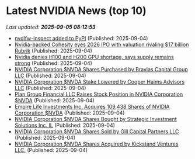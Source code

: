 # Latest NVIDIA News (top 10)
_Last updated: **2025-09-05 08:12:53**_

- [nvdlfw-inspect added to PyPI](https://pypi.org/project/nvdlfw-inspect/) (Published: 2025-09-04)
- [Nvidia-backed Cohesity eyes 2026 IPO with valuation rivaling $17 billion Rubrik](https://biztoc.com/x/1d9ef26c408cea0c) (Published: 2025-09-04)
- [Nvidia denies H100 and H200 GPU shortage, says supply remains strong](https://www.notebookcheck.net/Nvidia-denies-H100-and-H200-GPU-shortage-says-supply-remains-strong.1104895.0.html) (Published: 2025-09-04)
- [NVIDIA Corporation $NVDA Shares Purchased by Bravias Capital Group LLC](https://www.etfdailynews.com/2025/09/04/nvidia-corporation-nvda-shares-purchased-by-bravias-capital-group-llc/) (Published: 2025-09-04)
- [NVIDIA Corporation $NVDA Stake Lowered by Cooper Haims Advisors LLC](https://www.etfdailynews.com/2025/09/04/nvidia-corporation-nvda-stake-lowered-by-cooper-haims-advisors-llc/) (Published: 2025-09-04)
- [Plan Group Financial LLC Raises Stock Position in NVIDIA Corporation $NVDA](https://www.etfdailynews.com/2025/09/04/plan-group-financial-llc-raises-stock-position-in-nvidia-corporation-nvda/) (Published: 2025-09-04)
- [Empire Life Investments Inc. Acquires 109,438 Shares of NVIDIA Corporation $NVDA](https://www.etfdailynews.com/2025/09/04/empire-life-investments-inc-acquires-109438-shares-of-nvidia-corporation-nvda/) (Published: 2025-09-04)
- [NVIDIA Corporation $NVDA Shares Bought by Strategic Investment Solutions Inc. IL](https://www.etfdailynews.com/2025/09/04/nvidia-corporation-nvda-shares-bought-by-strategic-investment-solutions-inc-il/) (Published: 2025-09-04)
- [NVIDIA Corporation $NVDA Shares Sold by Gill Capital Partners LLC](https://www.etfdailynews.com/2025/09/04/nvidia-corporation-nvda-shares-sold-by-gill-capital-partners-llc/) (Published: 2025-09-04)
- [NVIDIA Corporation $NVDA Shares Acquired by Kickstand Ventures LLC.](https://www.etfdailynews.com/2025/09/04/nvidia-corporation-nvda-shares-acquired-by-kickstand-ventures-llc/) (Published: 2025-09-04)
